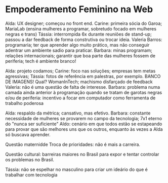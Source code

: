 # Empoderamento Feminino na Web

Alda: UX designer; começou no front end.
Carine: primeira sócia do Garoa; MariaLab (ensina mulheres a programar, sobretudo focado em mulheres negras e trans)
Tássia: interrompida 6x durante reuniões de stand-up; passou a dar feedback de forma construtiva ou trocar ideia.
Valeria Barros: programaria; ter que aprender algo muito prático, mas não conseguir adentrar um ambiente sadio para praticar.
Barbara: minas programam; relações internacionais; garantir que boa parte das mulheres fossem de periferia; tech é ambiente branco!

Alda: projeto codamos;
Carine: foco nas soluções; empresas tem metas agressivas;
Tássia: fotos de referência em palestras, por exemplo. BANCO DE IMAGENS! Qual? WomanInTech; machismo disfarçado de feedback
Valeria: não é uma questão de falta de interesse.
Barbara: problema numa camada ainda anterior à programação quando se tratam de garotas negras e/ou de periferia: incentivo a focar em computador como ferramenta de trabalho poderosa

Alda: respaldo da métrica; cansativo, mas efetivo.
Barbara: constante necessidade de mulheres se provarem no campo da tecnologia; 7x1 eterno do "nunca ser suficiente"
Aldo: cenário em que todos estão se estapeando para provar que são melhores uns que os outros, enquanto às vezes a Alda só buscava aprender.

Questão maternidde
Troca de prioridades: não é mais a carreira.

Questão cultural: barreiras maiores no Brasil para expor e tentar controlar os problemas no Brasil.

Tássia: não se espelhar no masculino para criar um ideário do que é trabalhar com tecnologia